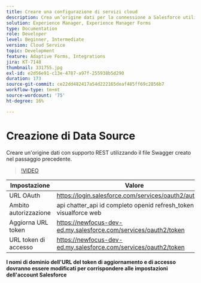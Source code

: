 ```yaml
---
title: Creare una configurazione di servizi cloud
description: Crea un’origine dati per la connessione a Salesforce utilizzando le credenziali OAuth
solution: Experience Manager, Experience Manager Forms
type: Documentation
role: Developer
level: Beginner, Intermediate
version: Cloud Service
topic: Development
feature: Adaptive Forms, Integrations
jira: KT-7148
thumbnail: 331755.jpg
exl-id: e2d56e91-c13e-4787-a97f-255938b5d290
duration: 173
source-git-commit: ce22dd482417a54d222165deaf485ff69c2856b7
workflow-type: tm+mt
source-wordcount: '75'
ht-degree: 16%

---
```


# Creazione di Data Source

Creare un&#39;origine dati con supporto REST utilizzando il file Swagger creato nel passaggio precedente.

>[!VIDEO](https://video.tv.adobe.com/v/331755?quality=12&learn=on)

| Impostazione | Valore |
|---------------------|-----------------------------------------------------------------|
| URL OAuth | https://login.salesforce.com/services/oauth2/authorize |
| Ambito autorizzazione | api chatter_api id completo openid refresh_token visualforce web |
| Aggiorna URL token | https://newfocus-dev-ed.my.salesforce.com/services/oauth2/token |
| URL token di accesso | https://newfocus-dev-ed.my.salesforce.com/services/oauth2/token |


**I nomi di dominio dell&#39;URL del token di aggiornamento e di accesso dovranno essere modificati per corrispondere alle impostazioni dell&#39;account Salesforce**